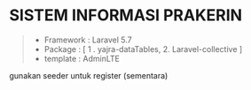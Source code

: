 # SISTEM INFORMASI PRAKERIN
> - Framework : Laravel 5.7
> - Package : [
        1 . yajra-dataTables, 
         2. Laravel-collective
]
> - template : AdminLTE

gunakan seeder untuk register (sementara)
